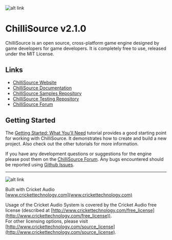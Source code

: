 ![alt link](Documents/Images/ChilliSourceLogo.png)

ChilliSource v2.1.0
====================

ChilliSource is an open source, cross-platform game engine designed by game developers for game developers. It is completely free to use, released under the MIT License.

Links
-----
* [ChilliSource Website](http://www.chillisourceengine.com/)
* [ChilliSource Documentation](http://www.chillisourceengine.com/tutorials/)
* [ChilliSource Samples Repository](https://github.com/ChilliWorks/CSSamples)
* [ChilliSource Testing Repository](https://github.com/ChilliWorks/CSTest)
* [ChilliSource Forum](http://forums.chilli-works.com/)

Getting Started
---------------
The [Getting Started: What You'll Need](http://www.chillisourceengine.com/what-youll-need) tutorial provides a good starting point for working with ChilliSource. It demonstrates how to create and build a new project. Also check out the other tutorials for more information.

If you have any development questions or suggestions for the engine please post them on the [ChilliSource Forum](http://forums.chilli-works.com/). Any bugs encountered should be reported using [Github Issues](https://github.com/chilliworks/chillisource/issues).

---

![alt link](Documents/Images/CricketLogo.png)

Built with Cricket Audio  
[www.crickettechnology.com](www.crickettechnology.com)

Usage of the Cricket Audio System is covered by the Cricket Audio free license (described at [http://www.crickettechnology.com/free_license](http://www.crickettechnology.com/free_license)).  
For other licensing options, please visit [http://www.crickettechnology.com/source_license](http://www.crickettechnology.com/source_license).